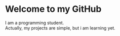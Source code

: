 # Welcome to my GitHub
  I am a programming student.\
  Actually, my projects are simple, but i am learning yet.
